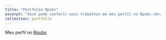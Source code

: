 ```yaml
---
title: "Portfolio Rpubs"
excerpt: "Você pode conferir mais trabalhos em meu perfil no Rpubs.<br/><img src='/images/image.png'>"
collection: portfolio
---
```


Meu perfil no [Rpubs](https://rpubs.com/mitolsp)
